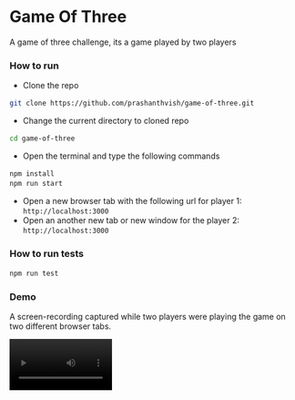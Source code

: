 # Game Of Three

A game of three challenge, its a game played by two players


### How to run

- Clone the repo
```sh
git clone https://github.com/prashanthvish/game-of-three.git
```

- Change the current directory to cloned repo
```sh
cd game-of-three
```

- Open the terminal and type the following commands 
```sh
npm install
npm run start
```
- Open a new browser tab with the following url for player 1: `http://localhost:3000`
- Open an another new tab or new window for the player 2: `http://localhost:3000`



### How to run tests

```sh
npm run test
```


### Demo
A screen-recording captured while two players were playing the game on two different browser tabs.

<video src='./assets/demo.webm' width=180/>



### Architecture Diagram

![diagram](./assets/diagram.png)


### Assumptions
- The game is played only by two players at any moment.
- If the whole number is n, where n >= 0 and n<= 100 is assumed.
- Make sure all browser clients are closed before starting a new game.
